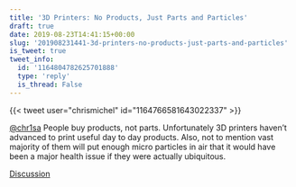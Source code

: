 ```yaml
---
title: '3D Printers: No Products, Just Parts and Particles'
draft: true
date: 2019-08-23T14:41:15+00:00
slug: '201908231441-3d-printers-no-products-just-parts-and-particles'
is_tweet: true
tweet_info:
  id: '1164804782625701888'
  type: 'reply'
  is_thread: False
---
```




{{< tweet user="chrismichel" id="1164766581643022337" >}}

[@chr1sa](https://x.com/chr1sa) People buy products, not parts. Unfortunately 3D printers haven’t advanced to print useful day to day products. Also, not to mention vast majority of them will put enough micro particles in air that it would have been a major health issue if they were actually ubiquitous.

[Discussion](https://x.com/sytelus/status/1164804782625701888)
